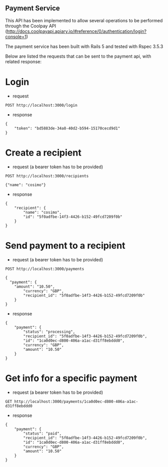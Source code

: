 ## Payment Service
This API has been implemented to allow several operations to be performed through the Coolpay API (http://docs.coolpayapi.apiary.io/#reference/0/authentication/login?console=1)

The payment service has been built with Rails 5 and tested with Rspec 3.5.3

Below are listed the requests that can be sent to the payment api, with related response:

# Login

- request

```
POST http://localhost:3000/login

```

- response

```
{
    "token": "bd5883de-34a8-40d2-b594-15170cecd9d1"
}
```

# Create a recipient

- request (a bearer token has to be provided)

```
POST http://localhost:3000/recipients

{"name": "cosimo"}

```

- response

```
{
    "recipient": {
        "name": "cosimo",
        "id": "5f0adfbe-14f3-4426-b152-49fcd7209f0b"
    }
}
```

# Send payment to a recipient

- request (a bearer token has to be provided)

```
POST http://localhost:3000/payments

{
  "payment": {
  	"amount": "10.50",
    	"currency": "GBP",
    	"recipient_id": "5f0adfbe-14f3-4426-b152-49fcd7209f0b"
    }
}

```

- response

```
{
    "payment": {
        "status": "processing",
        "recipient_id": "5f0adfbe-14f3-4426-b152-49fcd7209f0b",
        "id": "1ca0d0ec-d800-406a-a1ac-d31ff8ebddd0",
        "currency": "GBP",
        "amount": "10.50"
    }
}
```

# Get info for a specific payment

- request (a bearer token has to be provided)

```
GET http://localhost:3000/payments/1ca0d0ec-d800-406a-a1ac-d31ff8ebddd0

```

- response

```
{
    "payment": {
        "status": "paid",
        "recipient_id": "5f0adfbe-14f3-4426-b152-49fcd7209f0b",
        "id": "1ca0d0ec-d800-406a-a1ac-d31ff8ebddd0",
        "currency": "GBP",
        "amount": "10.50"
    }
}
```
